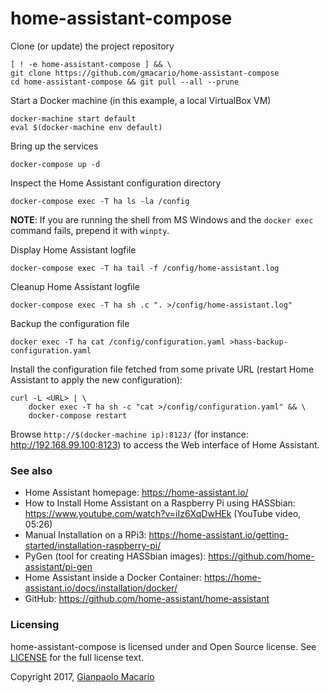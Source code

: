 # home-assistant-compose

Clone (or update) the project repository

```
[ ! -e home-assistant-compose ] && \
git clone https://github.com/gmacario/home-assistant-compose
cd home-assistant-compose && git pull --all --prune
```

Start a Docker machine (in this example, a local VirtualBox VM)

```
docker-machine start default
eval $(docker-machine env default)
```

Bring up the services

```
docker-compose up -d
```

Inspect the Home Assistant configuration directory

```
docker-compose exec -T ha ls -la /config
```

**NOTE**: If you are running the shell from MS Windows and the `docker exec` command
fails, prepend it with `winpty`.

Display Home Assistant logfile

```
docker-compose exec -T ha tail -f /config/home-assistant.log
```

Cleanup Home Assistant logfile

```
docker-compose exec -T ha sh .c ". >/config/home-assistant.log"
```

Backup the configuration file

```
docker exec -T ha cat /config/configuration.yaml >hass-backup-configuration.yaml
```

Install the configuration file fetched from some private URL
(restart Home Assistant to apply the new configuration):

```
curl -L <URL> | \
    docker exec -T ha sh -c "cat >/config/configuration.yaml" && \
    docker-compose restart
```

Browse `http://$(docker-machine ip):8123/` (for instance: <http://192.168.99.100:8123>)
to access the Web interface of Home Assistant.


### See also

* Home Assistant homepage: <https://home-assistant.io/>
* How to Install Home Assistant on a Raspberry Pi using HASSbian: <https://www.youtube.com/watch?v=iIz6XqDwHEk> (YouTube video, 05:26)
* Manual Installation on a RPi3: <https://home-assistant.io/getting-started/installation-raspberry-pi/>
* PyGen (tool for creating HASSbian images): <https://github.com/home-assistant/pi-gen>
* Home Assistant inside a Docker Container: <https://home-assistant.io/docs/installation/docker/>
* GitHub: <https://github.com/home-assistant/home-assistant>

### Licensing

home-assistant-compose is licensed under and Open Source license. See [LICENSE](LICENSE) for the full license text.

Copyright 2017, [Gianpaolo Macario](https://gmacario.github.io/)

<!-- EOF -->
